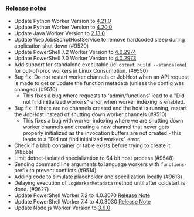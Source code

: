 ### Release notes

<!-- Please add your release notes in the following format:
- My change description (#PR)
-->
- Update Python Worker Version to [4.21.0](https://github.com/Azure/azure-functions-python-worker/releases/tag/4.21.0)
- Update Python Worker Version to [4.20.0](https://github.com/Azure/azure-functions-python-worker/releases/tag/4.20.0)
- Update Java Worker Version to [2.13.0](https://github.com/Azure/azure-functions-java-worker/releases/tag/2.13.0)
- Update WebJobsScriptHostService to remove hardcoded sleep during application shut down (#9520)
- Update PowerShell 7.2 Worker Version to [4.0.2974](https://github.com/Azure/azure-functions-powershell-worker/releases/tag/v4.0.2974)
- Update PowerShell 7.0 Worker Version to [4.0.2973](https://github.com/Azure/azure-functions-powershell-worker/releases/tag/v4.0.2973)
- Add support for standalone executable (ie: `dotnet build --standalone`) for out-of-proc workers in Linux Consumption. (#9550)
- Bug fix: Do not restart worker channels or JobHost when an API request is made to get or update the function metadata (unless the config was changed) (#9510)
  - This fixes a bug where requests to 'admin/functions' lead to a "Did not find initialized workers" error when
    worker indexing is enabled.
- Bug fix: If there are no channels created and the host is running, restart the JobHost instead of shutting down worker channels (#9510)
  - This fixes a bug with worker indexing where we are shutting down worker channels and creating a new channel that never
    gets properly initialized as the invocation buffers are not created - this leads to a "Did not find initialized workers" error.
- Check if a blob container or table exists before trying to create it (#9555)
- Limit dotnet-isolated specialization to 64 bit host process (#9548)
- Sending command line arguments to language workers with `functions-` prefix to prevent conflicts (#9514)
- Adding code to simulate placeholder and specilization locally (#9618)
- Delaying execution of `LogWorkerMetadata` method until after coldstart is done. (#9627)
- Update PowerShell Worker 7.2 to 4.0.3070 [Release Note](https://github.com/Azure/azure-functions-powershell-worker/releases/tag/v4.0.3070)
- Update PowerShell Worker 7.4 to 4.0.3030 [Release Note](https://github.com/Azure/azure-functions-powershell-worker/releases/tag/v4.0.3030)
- Update Node.js Worker Version to [3.9.0](https://github.com/Azure/azure-functions-nodejs-worker/releases/tag/v3.9.0)
